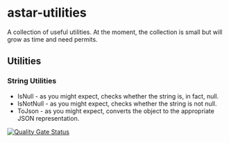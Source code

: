 # astar-utilities
A collection of useful utilities. At the moment, the collection is small but will grow as time and need permits.

## Utilities

### String Utilities

* IsNull - as you might expect, checks whether the string is, in fact, null.
* IsNotNull - as you might expect, checks whether the string is not null.
* ToJson - as you might expect, converts the object to the appropriate JSON representation.

[![Quality Gate Status](https://sonarcloud.io/api/project_badges/measure?project=jbarden_astar-utilities&metric=alert_status)](https://sonarcloud.io/summary/new_code?id=jbarden_astar-utilities)